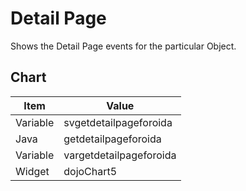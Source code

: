 # Detail Page

Shows the Detail Page events for the particular Object.

## Chart

|Item | Value |
| -- | -- |
|Variable | svgetdetailpageforoida |
|Java| getdetailpageforoida |
|Variable| vargetdetailpageforoida |
|Widget | dojoChart5 |